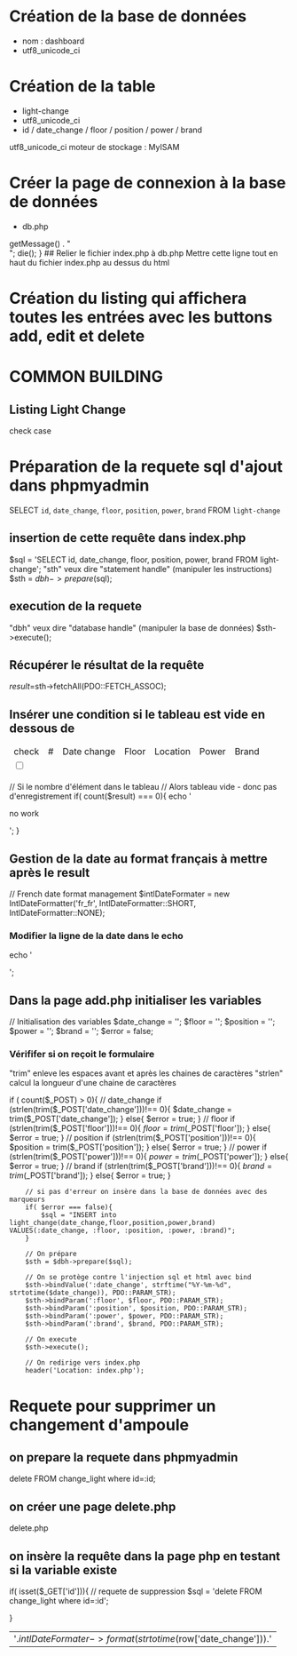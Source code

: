 # Création de la base de données
- nom : dashboard
- utf8_unicode_ci

# Création de la table
- light-change
- utf8_unicode_ci
- id / date_change / floor / position / power / brand

utf8_unicode_ci
moteur de stockage : MyISAM

# Créer la page de connexion à la base de données
- db.php

<?php
define('DATABASE', 'dashboard');
define('USER', 'root');
define('PWD', '');
define('HOST', 'localhost');
try {
    $dbh = new PDO('mysql:host='.HOST.';dbname='.DATABASE, USER, PWD);
} 
catch (PDOException $e) {
    print "Erreur !: " . $e->getMessage() . "<br/>";
    die();
}

## Relier le fichier index.php à db.php
Mettre cette ligne tout en haut du fichier index.php au dessus du html
<?PHP 
    require_once('db.php');
?>

# Création du listing <html> qui affichera toutes les entrées avec les buttons add, edit et delete
<div class="container">
    <!-- Titles of the dashboard -->
    <h1>COMMON BUILDING</h1>
        <h2>Listing Light Change</h2>
            <!-- Listing of the dashboard -->
            <table class="table">
                <thead class="thead-dark">
                    <tr>
                        <td scope="col" type="checkbox">check</td>
                        <td scope="col">#</td>
                        <td scope="col">Date change</td>
                        <td scope="col">Floor</td>
                        <td scope="col">Location</td>
                        <td scope="col">Power</td>
                        <td scope="col">Brand</td>
                    </tr>
            

</div>

check case
<td><input type="checkbox" aria-label="Checkbox for following text input"></td>

# Préparation de la requete sql d'ajout dans phpmyadmin
SELECT `id`, `date_change`, `floor`, `position`, `power`, `brand` FROM `light-change`

## insertion de cette requête dans index.php
$sql = 'SELECT id, date_change, floor, position, power, brand FROM light-change';
"sth" veux dire "statement handle" (manipuler les instructions)
$sth = $dbh->prepare($sql);

## execution de la requete
"dbh" veux dire "database handle" (manipuler la base de données)
$sth->execute();

## Récupérer le résultat de la requête
$result =$sth->fetchAll(PDO::FETCH_ASSOC);

## Insérer une condition si le tableau est vide en dessous de <table>
// Si le nombre d'élément dans le tableau
// Alors tableau vide - donc pas d'enregistrement
    if( count($result) === 0){
        echo '<p>no work</p>';
    }

## Gestion de la date au format français à mettre après le result
// French date format management
    $intlDateFormater = new IntlDateFormatter('fr_fr', IntlDateFormatter::SHORT, IntlDateFormatter::NONE);
### Modifier la ligne de la date dans le echo
echo '<td>'.$intlDateFormater->format(strtotime($row['date_change'])).'</td>';

## Dans la page add.php initialiser les variables
//  Initialisation des variables
    $date_change = '';
    $floor = '';
    $position = '';
    $power = '';
    $brand = '';
    $error = false;

### Vérififer si on reçoit le formulaire
"trim" enleve les espaces avant et après les chaines de caractères
"strlen" calcul la longueur d'une chaine de caractères

if ( count($_POST) > 0){
        // date_change
        if (strlen(trim($_POST['date_change']))!== 0){
            $date_change = trim($_POST['date_change']);
        }
        else{
            $error = true;
        }
        // floor
        if (strlen(trim($_POST['floor']))!== 0){
            $floor = trim($_POST['floor']);
        }
        else{
            $error = true;
        }
        // position
        if (strlen(trim($_POST['position']))!== 0){
            $position = trim($_POST['position']);
        }
        else{
            $error = true;
        }
        // power
        if (strlen(trim($_POST['power']))!== 0){
            $power = trim($_POST['power']);
        }
        else{
            $error = true;
        }
        // brand
        if (strlen(trim($_POST['brand']))!== 0){
            $brand = trim($_POST['brand']);
        }
        else{
            $error = true;
        }

        // si pas d'erreur on insère dans la base de données avec des marqueurs
        if( $error === false){
            $sql = "INSERT into light_change(date_change,floor,position,power,brand) VALUES(:date_change, :floor, :position, :power, :brand)";
        }

        // On prépare
        $sth = $dbh->prepare($sql);

        // On se protège contre l'injection sql et html avec bind
        $sth->bindValue(':date_change', strftime("%Y-%m-%d", strtotime($date_change)), PDO::PARAM_STR);
        $sth->bindParam(':floor', $floor, PDO::PARAM_STR);
        $sth->bindParam(':position', $position, PDO::PARAM_STR);
        $sth->bindParam(':power', $power, PDO::PARAM_STR);
        $sth->bindParam(':brand', $brand, PDO::PARAM_STR);

        // On execute
        $sth->execute();

        // On redirige vers index.php
        header('Location: index.php');

# Requete pour supprimer un changement d'ampoule
## on prepare la requete dans phpmyadmin
delete FROM change_light where id=:id;

## on créer une page delete.php
delete.php

## on insère la requête dans la page php en testant si la variable existe
if( isset($_GET['id'])){
    // requete de suppression
    $sql = 'delete FROM change_light where id=:id';

}

